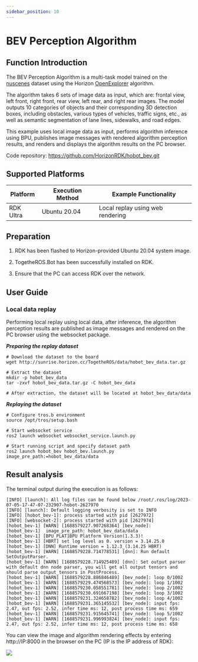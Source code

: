 ```yaml
---
sidebar_position: 10
---
```

# BEV Perception Algorithm

## Function Introduction

The BEV Perception Algorithm is a multi-task model trained on the [nuscenes](https://www.nuscenes.org/nuscenes) dataset using the Horizon [OpenExplorer](https://developer.horizon.cc/api/v1/fileData/horizon_j5_open_explorer_cn_doc/hat/source/examples/bev.html) algorithm.

The algorithm takes 6 sets of image data as input, which are: frontal view, left front, right front, rear view, left rear, and right rear images. The model outputs 10 categories of objects and their corresponding 3D detection boxes, including obstacles, various types of vehicles, traffic signs, etc., as well as semantic segmentation of lane lines, sidewalks, and road edges.

This example uses local image data as input, performs algorithm inference using BPU, publishes image messages with rendered algorithm perception results, and renders and displays the algorithm results on the PC browser.

Code repository: <https://github.com/HorizonRDK/hobot_bev.git>

## Supported Platforms

| Platform  | Execution Method | Example Functionality            |
| --------- | --------------- | ------------------------------- |
| RDK Ultra | Ubuntu 20.04    | Local replay using web rendering |

## Preparation

1. RDK has been flashed to Horizon-provided Ubuntu 20.04 system image.

2. TogetheROS.Bot has been successfully installed on RDK.

3. Ensure that the PC can access RDK over the network.

## User Guide

### Local data replay

Performing local replay using local data, after inference, the algorithm perception results are published as image messages and rendered on the PC browser using the websocket package.

***Preparing the replay dataset***

```shell
# Download the dataset to the board
wget http://sunrise.horizon.cc/TogetheROS/data/hobot_bev_data.tar.gz

# Extract the dataset
mkdir -p hobot_bev_data
tar -zxvf hobot_bev_data.tar.gz -C hobot_bev_data

# After extraction, the dataset will be located at hobot_bev_data/data
```

***Replaying the dataset***

```shell
# Configure tros.b environment
source /opt/tros/setup.bash

# Start websocket service
ros2 launch websocket websocket_service.launch.py

# Start running script and specify dataset path
ros2 launch hobot_bev hobot_bev.launch.py image_pre_path:=hobot_bev_data/data
```

## Result analysis

The terminal output during the execution is as follows:

```text
[INFO] [launch]: All log files can be found below /root/.ros/log/2023-07-05-17-47-07-232907-hobot-2627970
[INFO] [launch]: Default logging verbosity is set to INFO
[INFO] [hobot_bev-1]: process started with pid [2627972]
[INFO] [websocket-2]: process started with pid [2627974]
[hobot_bev-1] [WARN] [1688579227.907268364] [bev_node]:
[hobot_bev-1]  image_pre_path: hobot_bev_data/data
[hobot_bev-1] [BPU_PLAT]BPU Platform Version(1.3.3)!
[hobot_bev-1] [HBRT] set log level as 0. version = 3.14.25.0
[hobot_bev-1] [DNN] Runtime version = 1.12.3_(3.14.25 HBRT)
[hobot_bev-1] [WARN] [1688579228.714778531] [dnn]: Run default SetOutputParser.
[hobot_bev-1] [WARN] [1688579228.714925489] [dnn]: Set output parser with default dnn node parser, you will get all output tensors and should parse output_tensors in PostProcess.
[hobot_bev-1] [WARN] [1688579228.886846489] [bev_node]: loop 0/1002
[hobot_bev-1] [WARN] [1688579229.474568573] [bev_node]: loop 1/1002
[hobot_bev-1] [WARN] [1688579230.058551781] [bev_node]: loop 2/1002
[hobot_bev-1] [WARN] [1688579230.691667198] [bev_node]: loop 3/1002
[hobot_bev-1] [WARN] [1688579231.324658782] [bev_node]: loop 4/1002
[hobot_bev-1] [WARN] [1688579231.365145532] [bev_node]: input fps: 2.47, out fps: 2.52, infer time ms: 12, post process time ms: 659
[hobot_bev-1] [WARN] [1688579231.915645741] [bev_node]: loop 5/1002
[hobot_bev-1] [WARN] [1688579231.996993824] [bev_node]: input fps: 2.47, out fps: 2.52, infer time ms: 12, post process time ms: 658
```

You can view the image and algorithm rendering effects by entering http://IP:8000 in the browser on the PC (IP is the IP address of RDK):

![](./image/box_adv/render_bev.jpeg)